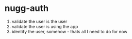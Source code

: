 # nugg-auth

1. validate the user is the user
2. validate the user is using the app
3. identify the user, somehow - thats all I need to do for now
